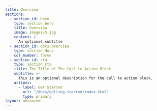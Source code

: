 ```yaml
---
title: Overview
sections:
  - section_id: hero
    type: section_hero
    title: Overview
    image: images/5.jpg
    content: |-
      An optional subtitle
  - section_id: docs-overview
    type: section_docs
    col_number: three
  - section_id: cta
    type: section_cta
    title: The Title of The Call to Action Block
    subtitle: >-
      This is an optional description for the call to action block.
    actions:
      - label: Get Started
        url: "/docs/getting-started/index.html"
        type: primary
layout: advanced
---
```

